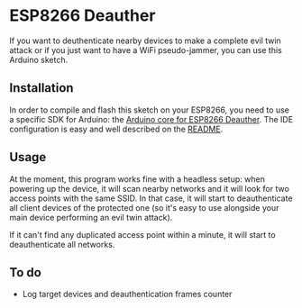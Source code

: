 # ESP8266 Deauther
If you want to deuthenticate nearby devices to make a complete evil twin attack or if you just want to have a WiFi pseudo-jammer, you can use this Arduino sketch.

## Installation
In order to compile and flash this sketch on your ESP8266, you need to use a specific SDK for Arduino: the [Arduino core for ESP8266 Deauther](https://github.com/tobozo/Arduino). The IDE configuration is easy and well described on the [README](https://github.com/tobozo/Arduino/blob/deauther/README.md#installation).

## Usage
At the moment, this program works fine with a headless setup: when powering up the device, it will scan nearby networks and it will look for two access points with the same SSID. In that case, it will start to deauthenticate all client devices of the protected one (so it's easy to use alongside your main device performing an evil twin attack).

If it can't find any duplicated access point within a minute, it will start to deauthenticate all networks.

## To do
- Log target devices and deauthentication frames counter
